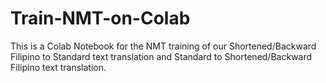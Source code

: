 # Train-NMT-on-Colab
This is a Colab Notebook for the NMT training of our Shortened/Backward Filipino to Standard text translation and Standard to Shortened/Backward Filipino text translation.
